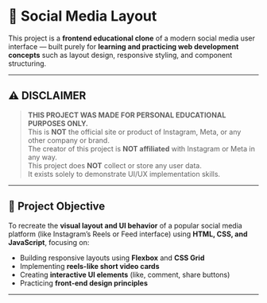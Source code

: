 # 🧠 Social Media Layout

This project is a **frontend educational clone** of a modern social media user interface — built purely for **learning and practicing web development concepts** such as layout design, responsive styling, and component structuring.

---

## ⚠️ DISCLAIMER

> **THIS PROJECT WAS MADE FOR PERSONAL EDUCATIONAL PURPOSES ONLY.**  
> This is **NOT** the official site or product of Instagram, Meta, or any other company or brand.  
> The creator of this project is **NOT affiliated** with Instagram or Meta in any way.  
> This project does **NOT** collect or store any user data.  
> It exists solely to demonstrate UI/UX implementation skills.

---

## 🎯 Project Objective

To recreate the **visual layout and UI behavior** of a popular social media platform (like Instagram’s Reels or Feed interface) using **HTML, CSS, and JavaScript**, focusing on:

- Building responsive layouts using **Flexbox** and **CSS Grid**  
- Implementing **reels-like short video cards**  
- Creating **interactive UI elements** (like, comment, share buttons)  
- Practicing **front-end design principles**  

---
